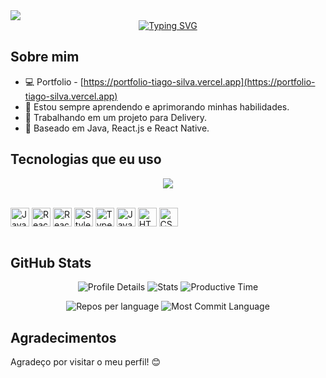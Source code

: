 <div>
  <img src="https://camo.githubusercontent.com/2b3f2e955bb7466786aae615f7a3f5a43e57f92951f0fdf3708d18e19d116ff0/68747470733a2f2f63617073756c652d72656e6465722e76657263656c2e6170702f6170693f747970653d776176696e6726636f6c6f723d336635666131266865696768743d3132302673656374696f6e3d686561646572"
    height="auto" />
</div>
<div align="center">
  <a href="https://git.io/typing-svg">
    <img src="https://readme-typing-svg.demolab.com?font=Fira+Code&pause=1000&random=false&width=435&lines=Ol%C3%A1+eu+sou+o+Tiago+Silva;Estudante+de+Engenharia+de+Software;Seja+muito+bem+vindo!!!" alt="Typing SVG" />
  </a>
</div>

## Sobre mim
- 💻 Portfolio - [https://portfolio-tiago-silva.vercel.app](https://portfolio-tiago-silva.vercel.app)
- 🌱 Estou sempre aprendendo e aprimorando minhas habilidades.
- 💼 Trabalhando em um projeto para Delivery.
- 📍 Baseado em Java, React.js e React Native.

## Tecnologias que eu uso

<p align="center">
  <a href="https://skillicons.dev">
    <img src="https://skillicons.dev/icons?i=git,github,docker,linux,androidstudio,bitbucket,css,html,javascript,java,spring,mysql,nextjs,nodejs,npm,yarn,react,styledcomponents,tauri" />
  </a>
</p>

<div style="display: inline_block"><br/>
  <img align="center" src="https://img.shields.io/badge/Java-ED8B00?style=for-the-badge&logo=openjdk&logoColor=white" alt="Java" height="30"/>
  <img align="center" src="https://img.shields.io/badge/React-20232A?style=for-the-badge&logo=react&logoColor=61DAFB" alt="React.js" height="30"/>
  <img align="center" src="https://img.shields.io/badge/React_Native-20232A?style=for-the-badge&logo=react&logoColor=61DAFB" alt="React Native" height="30"/>
  <img align="center" src="https://img.shields.io/badge/styled--components-DB7093?style=for-the-badge&logo=styled-components&logoColor=white" alt="Styled-component" height="30"/>
  <img align="center" src="https://img.shields.io/badge/TypeScript-007ACC?style=for-the-badge&logo=typescript&logoColor=white" alt="TypeScript" height="30"/>
  <img align="center" src="https://img.shields.io/badge/JavaScript-F7DF1E?style=for-the-badge&logo=javascript&logoColor=black" alt="JavaScript" height="30"/>
  <img align="center" src="https://img.shields.io/badge/HTML5-E34F26?style=for-the-badge&logo=html5&logoColor=white" alt="HTML5" height="30"/>
  <img align="center" src="https://img.shields.io/badge/CSS3-1572B6?style=for-the-badge&logo=css3&logoColor=white" alt="CSS3" height="30"/>
</div><br/>

## GitHub Stats

<p align="center">
  <img src="http://github-profile-summary-cards.vercel.app/api/cards/profile-details?username=Tiago-Silva&theme=dracula" alt="Profile Details" />
  <img src="http://github-profile-summary-cards.vercel.app/api/cards/stats?username=Tiago-Silva&theme=dracula" alt="Stats" />
  <img src="http://github-profile-summary-cards.vercel.app/api/cards/productive-time?username=Tiago-Silva&theme=dracula&utcOffset=3" alt="Productive Time" />
</p>

<p align="center">
  <img src="http://github-profile-summary-cards.vercel.app/api/cards/repos-per-language?username=Tiago-Silva&theme=dracula" alt="Repos per language" />
  <img src="http://github-profile-summary-cards.vercel.app/api/cards/most-commit-language?username=Tiago-Silva&theme=dracula" alt="Most Commit Language" />
</p>

## Agradecimentos

Agradeço por visitar o meu perfil! 😊

